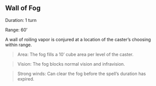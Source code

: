 ## Wall of Fog                                                        

Duration: 1 turn

Range: 60’

A wall of roiling vapor is conjured at a location of the caster’s choosing within range.

> Area: The fog fills a 10’ cube area per level of the caster.

> Vision: The fog blocks normal vision and infravision.

> Strong winds: Can clear the fog before the spell’s duration has expired.